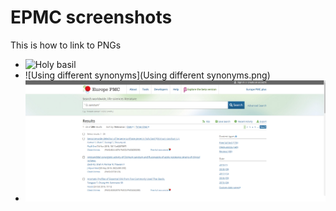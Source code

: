 # EPMC screenshots

This is how to link to PNGs

* ![Holy basil](Holy%20basil.png)
* ![Using different synonyms](Using different synonyms.png)
* ![O.sanctum](O.sanctum.png)





